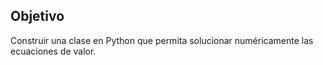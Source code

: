 ## Objetivo

Construir una clase en Python que permita solucionar numéricamente las ecuaciones de valor.
